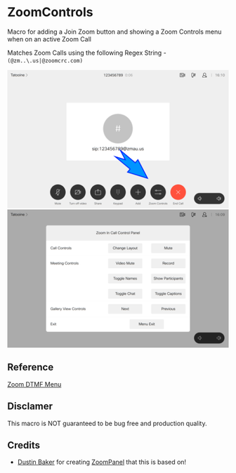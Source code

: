 # ZoomControls

Macro for adding a Join Zoom button and showing a Zoom Controls menu when on an active Zoom Call

Matches Zoom Calls using the following Regex String - `(@zm..\.us|@zoomcrc.com)`

![Call Control](call_control.png)
![Zoom Menu](zoom_menu.png)

## Reference

[Zoom DTMF Menu](https://support.zoom.us/hc/en-us/articles/115005889546-H-323-SIP-Menu)

## Disclamer

This macro is NOT guaranteed to be bug free and production quality.

## Credits

- [Dustin Baker](https://github.com/dubakercisco) for creating [ZoomPanel](https://github.com/dubakercisco/Macros) that this is based on!
